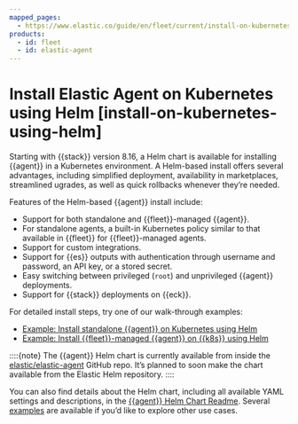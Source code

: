 ```yaml
---
mapped_pages:
  - https://www.elastic.co/guide/en/fleet/current/install-on-kubernetes-using-helm.html
products:
  - id: fleet
  - id: elastic-agent
---
```


# Install Elastic Agent on Kubernetes using Helm [install-on-kubernetes-using-helm]

Starting with {{stack}} version 8.16, a Helm chart is available for installing {{agent}} in a Kubernetes environment. A Helm-based install offers several advantages, including simplified deployment, availability in marketplaces, streamlined ugrades, as well as quick rollbacks whenever they’re needed.

Features of the Helm-based {{agent}} install include:

* Support for both standalone and {{fleet}}-managed {{agent}}.
* For standalone agents, a built-in Kubernetes policy similar to that available in {{fleet}} for {{fleet}}-managed agents.
* Support for custom integrations.
* Support for {{es}} outputs with authentication through username and password, an API key, or a stored secret.
* Easy switching between privileged (`root`) and unprivileged {{agent}} deployments.
* Support for {{stack}} deployments on {{eck}}.

For detailed install steps, try one of our walk-through examples:

* [Example: Install standalone {{agent}} on Kubernetes using Helm](/reference/fleet/example-kubernetes-standalone-agent-helm.md)
* [Example: Install {{fleet}}-managed {{agent}} on {{k8s}} using Helm](/reference/fleet/example-kubernetes-fleet-managed-agent-helm.md)

::::{note}
The {{agent}} Helm chart is currently available from inside the [elastic/elastic-agent](https://github.com/elastic/elastic-agent) GitHub repo. It’s planned to soon make the chart available from the Elastic Helm repository.
::::


You can also find details about the Helm chart, including all available YAML settings and descriptions, in the [{{agent}} Helm Chart Readme](https://github.com/elastic/elastic-agent/tree/main/deploy/helm/elastic-agent). Several [examples](https://github.com/elastic/elastic-agent/tree/main/deploy/helm/elastic-agent/examples) are available if you’d like to explore other use cases.

